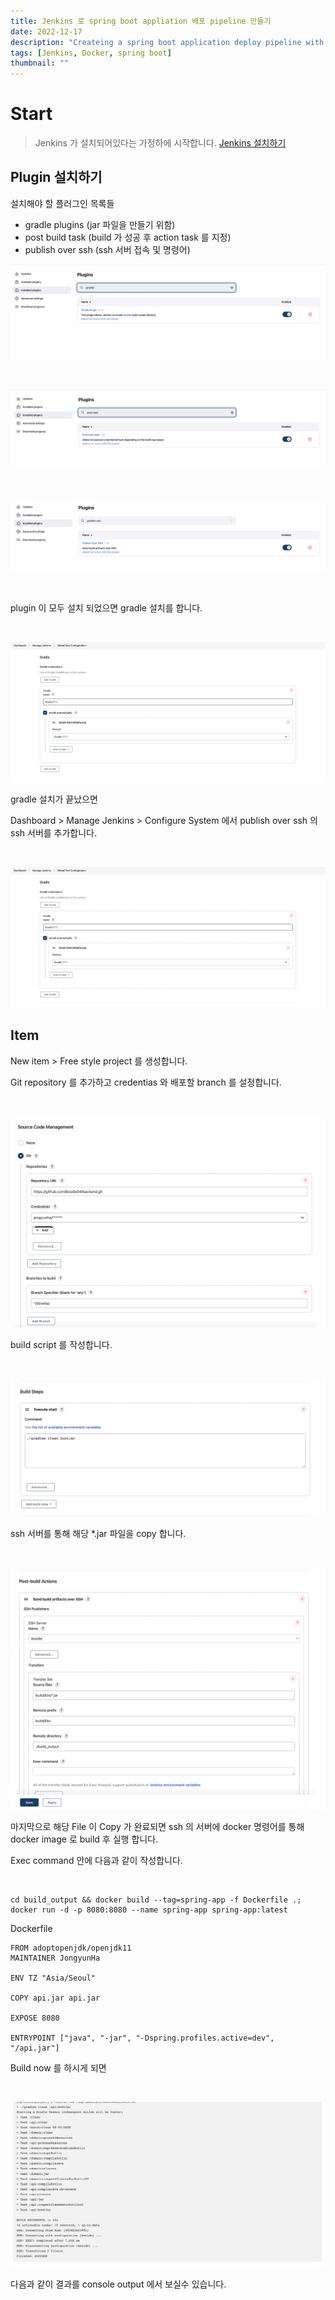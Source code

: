 ```yaml
---
title: Jenkins 로 spring boot appliation 배포 pipeline 만들기
date: 2022-12-17
description: "Createing a spring boot application deploy pipeline with jenkins"
tags: [Jenkins, Docker, spring boot]
thumbnail: ""
---
```


# Start
> Jenkins 가 설치되어있다는 가정하에 시작합니다.
[Jenkins 설치하기](https://hudi.blog/install-jenkins-with-docker-on-ec2/)

## Plugin 설치하기
설치해야 할 플러그인 목록들

- gradle plugins (jar 파일을 만들기 위함)
- post build task (build 가 성공 후 action task 를 지정)
- publish over ssh (ssh 서버 접속 및 명령어)

![gradle](./image/jenkins-gradle.png)

<br/>

![post-task](./image/jenkins-post-task.png)

<br/>

![ssh](./image/jenkins-ssh.png)

<br/>

plugin 이 모두 설치 되었으면 gradle 설치를 합니다.

<br />

![install-gradle](./image/install-gradle.png)


gradle 설치가 끝났으면 

Dashboard > Manage Jenkins > Configure System
에서 publish over ssh 의 ssh 서버를 추가합니다.

<br />

![add-ssh-server](./image/add-ssh-server.png)

## Item
New item > Free style project 를 생성합니다.

Git repository 를 추가하고 credentias 와 배포할 branch 를 설정합니다.

<br />

![set-up-git](./image/set-up-git.png)

build script 를 작성합니다.

<br />

![build-script](./image/build-script.png)

ssh 서버를 통해 해당 *.jar 파일을 copy 합니다.

<br />

![jar-copy](./image/ssh-jar-copy.png)


마지막으로 해당 File 이 Copy 가 완료되면 ssh 의 서버에 docker 명령어를 통해 docker image 로 build 후 실행 합니다.

Exec command 안에 다음과 같이 작성합니다.


<br />

```shell
cd build_output && docker build --tag=spring-app -f Dockerfile .;
docker run -d -p 8080:8080 --name spring-app spring-app:latest
```

Dockerfile

```docker
FROM adoptopenjdk/openjdk11
MAINTAINER JongyunHa

ENV TZ "Asia/Seoul"

COPY api.jar api.jar

EXPOSE 8080

ENTRYPOINT ["java", "-jar", "-Dspring.profiles.active=dev", "/api.jar"]
```

Build now 를 하시게 되면 

<br />

![build-output](./image/build-output.png)

다음과 같이 결과를 console output 에서 보실수 있습니다.